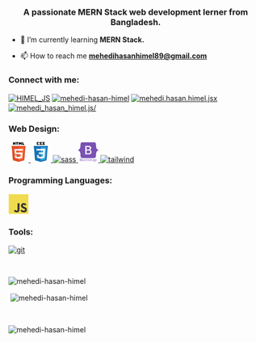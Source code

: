 <h3 align="center">A passionate MERN Stack web development lerner from Bangladesh.</h3>

- 🌱 I’m currently learning **MERN Stack.**

- 📫 How to reach me **mehedihasanhimel89@gmail.com**

<h3 align="left">Connect with me:</h3>
<p align="left">
<a href="https://twitter.com/HIMEL_JS" target="blank"><img align="center" src="https://raw.githubusercontent.com/rahuldkjain/github-profile-readme-generator/master/src/images/icons/Social/twitter.svg" alt="HIMEL_JS" height="30" width="40" /></a>
<a href="https://linkedin.com/in/mehedi-hasan-himel" target="blank"><img align="center" src="https://raw.githubusercontent.com/rahuldkjain/github-profile-readme-generator/master/src/images/icons/Social/linked-in-alt.svg" alt="mehedi-hasan-himel" height="30" width="40" /></a>
<a href="https://www.facebook.com/mehedi.hasan.himel.jsx" target="blank"><img align="center" src="https://raw.githubusercontent.com/rahuldkjain/github-profile-readme-generator/master/src/images/icons/Social/facebook.svg" alt="mehedi.hasan.himel.jsx" height="30" width="40" /></a>
<a href="https://www.instagram.com/mehedi_hasan_himel.js/" target="blank"><img align="center" src="https://raw.githubusercontent.com/rahuldkjain/github-profile-readme-generator/master/src/images/icons/Social/instagram.svg" alt="mehedi_hasan_himel.js/" height="30" width="40" /></a>
</p>

<h3 align="left">Web Design:</h3>
<p align="left">
<!--  html  -->
  <a href="https://www.w3.org/html/" target="_blank"> <img src="https://raw.githubusercontent.com/devicons/devicon/master/icons/html5/html5-original-wordmark.svg" alt="html5" width="40" height="40"/> </a> 
<!--  CSS  -->
   <a href="https://www.w3schools.com/css/" target="_blank"> <img src="https://raw.githubusercontent.com/devicons/devicon/master/icons/css3/css3-original-wordmark.svg" alt="css3" width="40" height="40"/> </a> 
<!--  SASS / SCSS  -->
  <a href="https://sass-lang.com/" target="_blank"> <img src="https://www.vectorlogo.zone/logos/sass-lang/sass-lang-icon.svg" alt="sass" width="40" height="40"/> </a>
<!--  BootStrap  -->
  <a href="https://getbootstrap.com" target="_blank"> <img src="https://raw.githubusercontent.com/devicons/devicon/master/icons/bootstrap/bootstrap-plain-wordmark.svg" alt="bootstrap" width="40" height="40"/> </a>
<!--  TailwindCSS  -->
   <a href="https://tailwindcss.com/" target="_blank"> <img src="https://www.vectorlogo.zone/logos/tailwindcss/tailwindcss-icon.svg" alt="tailwind" width="40" height="40"/> </a>
  </p>

<h3 align="left">Programming Languages:</h3>
<!--  JavaScript  -->
  <a href="https://developer.mozilla.org/en-US/docs/Web/JavaScript" target="_blank"> <img src="https://raw.githubusercontent.com/devicons/devicon/master/icons/javascript/javascript-original.svg" alt="javascript" width="40" height="40"/> </a> 
  <h3 align="left">Tools:</h3>
  <p align="left">
<!-- Git  -->
  
  <a href="https://git-scm.com/" target="_blank"> <img src="https://www.vectorlogo.zone/logos/git-scm/git-scm-icon.svg" alt="git" width="40" height="40"/> </a> 
 
</p>
<br>
<p><img align="left" src="https://github-readme-stats.vercel.app/api/top-langs?username=mehedi-hasan-himel&show_icons=true&locale=en&layout=compact" alt="mehedi-hasan-himel" /></p>
<br>
<p>&nbsp;<img align="center" src="https://github-readme-stats.vercel.app/api?username=mehedi-hasan-himel&show_icons=true&locale=en" alt="mehedi-hasan-himel" /></p>
<br>
<p><img align="center" src="https://github-readme-streak-stats.herokuapp.com/?user=mehedi-hasan-himel&" alt="mehedi-hasan-himel" /></p>
